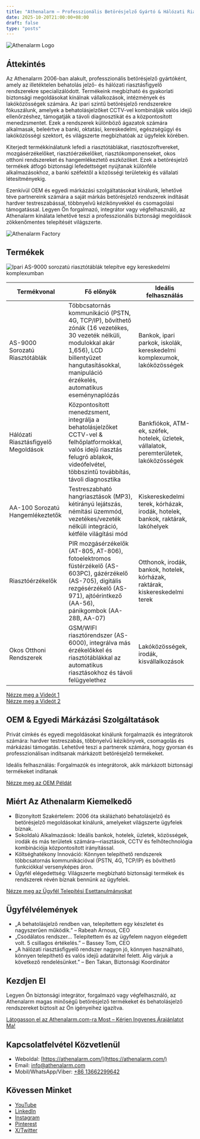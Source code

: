```yaml
---
title: "Athenalarm – Professzionális Betörésjelző Gyártó & Hálózati Riasztásfigyelő Megoldások"
date: 2025-10-20T21:00:00+08:00
draft: false
type: "posts"
---
```


![Athenalarm Logo](https://athenalarm.com/wp-content/uploads/2025/05/athenalarm_home.png)

## Áttekintés

Az Athenalarm 2006-ban alakult, professzionális betörésjelző gyártóként, amely az illetéktelen behatolás jelző- és hálózati riasztásfigyelő rendszerekre specializálódott. Termékeink megbízható és gyakorlati biztonsági megoldásokat kínálnak vállalkozások, intézmények és lakóközösségek számára. Az ipari szintű betörésjelző rendszerekre fókuszálunk, amelyek a behatolásjelzőket CCTV-vel kombinálják valós idejű ellenőrzéshez, támogatják a távoli diagnosztikát és a központosított menedzsmentet. Ezek a rendszerek különböző ágazatok számára alkalmasak, beleértve a banki, oktatási, kereskedelmi, egészségügyi és lakóközösségi szektort, és világszerte megbízhatóak az ügyfelek körében.

Kiterjedt termékkínálatunk lefedi a riasztótáblákat, riasztószoftvereket, mozgásérzékelőket, riasztóérzékelőket, riasztókomponenseket, okos otthoni rendszereket és hangemlékeztető eszközöket. Ezek a betörésjelző termékek átfogó biztonsági lefedettséget nyújtanak különféle alkalmazásokhoz, a banki széfektől a közösségi területekig és vállalati létesítményekig.

Ezenkívül OEM és egyedi márkázási szolgáltatásokat kínálunk, lehetővé téve partnereink számára a saját márkás betörésjelző rendszerek indítását hardver testreszabással, többnyelvű kézikönyvekkel és csomagolási támogatással. Legyen Ön forgalmazó, integrátor vagy végfelhasználó, az Athenalarm kínálata lehetővé teszi a professzionális biztonsági megoldások zökkenőmentes telepítését világszerte.

![Athenalarm Factory](https://athenalarm.com/wp-content/uploads/2022/05/Athenalarm-factory-03-540.jpg)

## Termékek

![Ipari AS-9000 sorozatú riasztótáblák telepítve egy kereskedelmi komplexumban](https://athenalarm.com/wp-content/uploads/2022/05/Athenalarm-burglar-alarms-1024.jpg)

| Termékvonal | Fő előnyök | Ideális felhasználás |
|--------------|-------------|-------------------|
| AS-9000 Sorozatú Riasztótáblák | Többcsatornás kommunikáció (PSTN, 4G, TCP/IP), bővíthető zónák (16 vezetékes, 30 vezeték nélküli, modulokkal akár 1,656), LCD billentyűzet hangutasításokkal, manipuláció érzékelés, automatikus eseménynaplózás | Bankok, ipari parkok, iskolák, kereskedelmi komplexumok, lakóközösségek |
| Hálózati Riasztásfigyelő Megoldások | Központosított menedzsment, integrálja a behatolásjelzőket CCTV-vel & felhőplatformokkal, valós idejű riasztás felugró ablakok, videófelvétel, többszintű továbbítás, távoli diagnosztika | Bankfiókok, ATM-ek, széfek, hotelek, üzletek, vállalatok, peremterületek, lakóközösségek |
| AA-100 Sorozatú Hangemlékeztetők | Testreszabható hangriasztások (MP3), kétirányú lejátszás, némítási üzemmód, vezetékes/vezeték nélküli integráció, kétféle világítási mód | Kiskereskedelmi terek, kórházak, irodák, hotelek, bankok, raktárak, lakóhelyek |
| Riasztóérzékelők | PIR mozgásérzékelők (AT-805, AT-806), fotoelektromos füstérzékelő (AS-603PC), gázérzékelő (AS-705), digitális rezgésérzékelő (AS-971), ajtóérintkező (AA-56), pánikgombok (AA-28B, AA-07) | Otthonok, irodák, bankok, hotelek, kórházak, raktárak, kiskereskedelmi terek |
| Okos Otthoni Rendszerek | GSM/WIFI riasztórendszer (AS-6000), integrálva más érzékelőkkel és riasztótáblákkal az automatikus riasztásokhoz és távoli felügyelethez | Lakóközösségek, irodák, kisvállalkozások |

[Nézze meg a Videót 1](https://www.youtube.com/watch?v=fxNFCblKrTA)  
[Nézze meg a Videót 2](https://www.youtube.com/watch?v=FouMQpGDZNk)

## OEM & Egyedi Márkázási Szolgáltatások

Privát címkés és egyedi megoldásokat kínálunk forgalmazók és integrátorok számára: hardver testreszabás, többnyelvű kézikönyvek, csomagolás és márkázási támogatás. Lehetővé teszi a partnerek számára, hogy gyorsan és professzionálisan indítsanak márkázott betörésjelző termékeket.

Ideális felhasználás: Forgalmazók és integrátorok, akik márkázott biztonsági termékeket indítanak

[Nézze meg az OEM Példát](https://www.instagram.com/p/CTj0hpEjxJ0/)

## Miért Az Athenalarm Kiemelkedő

- Bizonyított Szakértelem: 2006 óta skálázható behatolásjelző és betörésjelző megoldásokat kínálunk, amelyeket világszerte ügyfelek bíznak.  
- Sokoldalú Alkalmazások: Ideális bankok, hotelek, üzletek, közösségek, irodák és más területek számára—riasztások, CCTV és felhőtechnológia kombinációja központosított irányítással.  
- Költséghatékony Innováció: Könnyen telepíthető rendszerek többcsatornás kommunikációval (PSTN, 4G, TCP/IP) és bővíthető funkciókkal versenyképes áron.  
- Ügyfél elégedettség: Világszerte megbízható biztonsági termékek és rendszerek révén bíznak bennünk az ügyfelek.

[Nézze meg az Ügyfél Telepítési Esettanulmányokat](https://www.instagram.com/p/DJ0VWautwqA/?img_index=2)

## Ügyfélvélemények

- „A behatolásjelző rendben van, telepítettem egy készletet és nagyszerűen működik.” – Rabeah Arnous, CEO  
- „Csodálatos rendszer… Telepítettem és az ügyfelem nagyon elégedett volt. 5 csillagos értékelés.” – Bassey Tom, CEO  
- „A hálózati riasztásfigyelő rendszer nagyon jó, könnyen használható, könnyen telepíthető és valós idejű adatátvitel felett. Alig várjuk a következő rendelésünket.” – Ben Takan, Biztonsági Koordinátor

## Kezdjen El

Legyen Ön biztonsági integrátor, forgalmazó vagy végfelhasználó, az Athenalarm magas minőségű betörésjelző termékeket és behatolásjelző rendszereket biztosít az Ön igényeihez igazítva.

[Látogasson el az Athenalarm.com-ra Most – Kérjen Ingyenes Árajánlatot Ma!](https://athenalarm.com/)

## Kapcsolatfelvétel Közvetlenül

- Weboldal: [https://athenalarm.com/](https://athenalarm.com/)  
- Email: [info@athenalarm.com](mailto:info@athenalarm.com)  
- Mobil/WhatsApp/Viber: [+86 13662299642](https://api.whatsapp.com/send?phone=8613662299642)

## Kövessen Minket

- [YouTube](https://www.youtube.com/channel/UCP0_Wg3aylBn69eBIH2Fazg)  
- [LinkedIn](https://www.linkedin.com/company/athenalarm/)  
- [Instagram](https://www.instagram.com/athenalarm/)  
- [Pinterest](https://www.pinterest.com/athenalarm/)  
- [X/Twitter](https://x.com/Athenalarm)